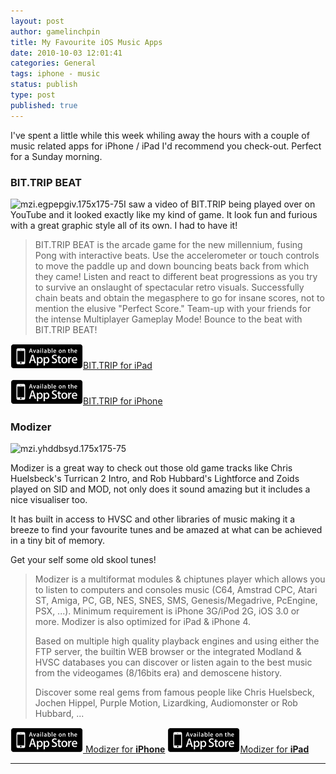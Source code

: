 ```yaml
---
layout: post
author: gamelinchpin
title: My Favourite iOS Music Apps
date: 2010-10-03 12:01:41
categories: General
tags: iphone - music
status: publish
type: post
published: true
---
```

I've spent a little while this week whiling away the hours with a couple
of music related apps for iPhone / iPad I'd recommend you check-out.
Perfect for a Sunday morning.

### BIT.TRIP BEAT

![](assets/mzi.egpepgiv.175x175-754.jpg "mzi.egpepgiv.175x175-75")I saw
a video of BIT.TRIP being played over on YouTube and it looked exactly
like my kind of game. It look fun and furious with a great graphic style
all of its own. I had to have it!

> BIT.TRIP BEAT is the arcade game for the new millennium, fusing Pong
> with interactive beats. Use the accelerometer or touch controls to
> move the paddle up and down bouncing beats back from which they came!
> Listen and react to different beat progressions as you try to survive
> an onslaught of spectacular retro visuals. Successfully chain beats
> and obtain the megasphere to go for insane scores, not to mention the
> elusive "Perfect Score." Team-up with your friends for the intense
> Multiplayer Gameplay Mode! Bounce to the beat with BIT.TRIP BEAT!

[![BIT.TRIP](assets/badge_appstore-lrg.gif)BIT.TRIP for
iPad](http://clkuk.tradedoubler.com/click?p=23708&a=1829861&url=http%3A%2F%2Fitunes.apple.com%2Fgb%2Fapp%2Fbit-trip-beat-hd%2Fid383795335%3Fmt%3D8%26uo%3D4%26partnerId%3D2003)

[![BIT.TRIP](assets/badge_appstore-lrg.gif)BIT.TRIP for
iPhone](http://clkuk.tradedoubler.com/click?p=23708&a=1829861&url=http%3A%2F%2Fitunes.apple.com%2Fgb%2Fapp%2Fbit-trip-beat%2Fid383791435%3Fmt%3D8%26uo%3D4%26partnerId%3D2003)

### Modizer

![](assets/mzi.yhddbsyd.175x175-75.jpg "mzi.yhddbsyd.175x175-75")

Modizer is a great way to check out those old game tracks like Chris
Huelsbeck's Turrican 2 Intro, and Rob Hubbard's Lightforce and Zoids
played on SID and MOD, not only does it sound amazing but it includes a
nice visualiser too.

It has built in access to HVSC and other libraries of music making it a
breeze to find your favourite tunes and be amazed at what can be
achieved in a tiny bit of memory.

Get your self some old skool tunes!

> Modizer is a multiformat modules & chiptunes player which allows you
> to listen to computers and consoles music (C64, Amstrad CPC, Atari ST,
> Amiga, PC, GB, NES, SNES, SMS, Genesis/Megadrive, PcEngine, PSX,
> ...).
>  Minimum requirement is iPhone 3G/iPod 2G, iOS 3.0 or more.
>  Modizer is also optimized for iPad & iPhone 4.
>
> Based on multiple high quality playback engines and using either the
> FTP server, the builtin WEB browser or the integrated Modland & HVSC
> databases you can discover or listen again to the best music from the
> videogames (8/16bits era) and demoscene history.
>
> Discover some real gems from famous people like Chris Huelsbeck,
> Jochen Hippel, Purple Motion, Lizardking, Audiomonster or Rob Hubbard,
> ...

[![Modizer](assets/badge_appstore-lrg.gif) Modizer for
**iPhone**](http://clkuk.tradedoubler.com/click?p=23708&a=1829861&url=http%3A%2F%2Fitunes.apple.com%2Fgb%2Fapp%2Fmodizer%2Fid393964792%3Fmt%3D8%26uo%3D4%26partnerId%3D2003)
 [![Modizer](assets/badge_appstore-lrg.gif)Modizer for
**iPad**](http://clkuk.tradedoubler.com/click?p=23708&a=1829861&url=http%3A%2F%2Fitunes.apple.com%2Fgb%2Fapp%2Fmodizer%2Fid393964792%3Fmt%3D8%26uo%3D4%26partnerId%3D2003)
 ****
